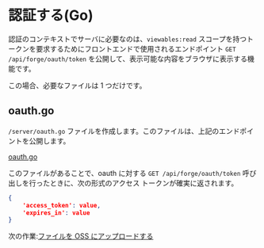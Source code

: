 # 認証する(Go)


認証のコンテキストでサーバに必要なのは、`viewables:read` スコープを持つトークンを要求するためにフロントエンドで使用されるエンドポイント `GET /api/forge/oauth/token` を公開して、表示可能な内容をブラウザに表示する機能です。

この場合、必要なファイルは 1 つだけです。

## oauth.go

`/server/oauth.go` ファイルを作成します。このファイルは、上記のエンドポイントを公開します。 

[oauth.go](_snippets/viewmodels/go/oauth.go ':include :type=code go')

このファイルがあることで、oauth に対する `GET /api/forge/oauth/token` 呼び出しを行ったときに、次の形式のアクセス トークンが確実に返されます。

```json
{
	'access_token': value, 
	'expires_in': value
}
```

次の作業:[ファイルを OSS にアップロードする](/datamanagement/oss/)